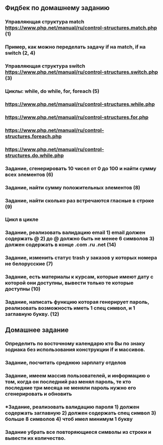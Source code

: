 ## Фидбек по домашнему заданию
### Управляющая структура match https://www.php.net/manual/ru/control-structures.match.php (1)
### Пример, как можно переделать задачу if на match, if на switch (2, 4)
### Управляющая структура switch https://www.php.net/manual/ru/control-structures.switch.php (3)
### Циклы: while, do while, for, foreach (5)
### https://www.php.net/manual/ru/control-structures.while.php 
### https://www.php.net/manual/ru/control-structures.for.php
### https://www.php.net/manual/ru/control-structures.foreach.php
### https://www.php.net/manual/ru/control-structures.do.while.php
### Задание, сгенерировать 10 чисел от 0 до 100 и найти сумму всех элементов (6)
### Задание, найти сумму положительных элементов (8)
### Задание, найти сколько раз встречаются гласные в строке (9)

### Цикл в цикле
### Задание, реализовать валидацию email 1) email должен содержать @ 2) до @ должно быть не менее 6 символов 3) должен содержать в конце .com .ru .net (14)
### Задание, изменить статус trash у заказов у которых номера не белорусские (7) 
### Задание, есть материалы к курсам, которые имеют дату с которой они доступны, вывести только те которые доступны (10)
### Задание, написать функцию которая генерирует пароль, реализовать возможность иметь 1 спец символ, и 1 заглавную букву. (12)

## Домашнее задание
### Определить по восточному календарю кто Вы по знаку зодиака без использования конструкции if и массивов.
### Задание, посчитать среднюю зарплату отделов
### Задание, имеем массив пользователей, и информацию о том, когда он последний раз менял пароль, те кто последние три месяца не меняли пароль нужно его сгенерировать и обновить
### *Задание, реализовать валидацию пароля 1) должен содержать заглавную 2) должен содержать спец символ 3) больше 8 символов 4) чтоб имел минимум 1 букву
### Задание убрать все повторяющиеся символы из строки и вывести их количество.

